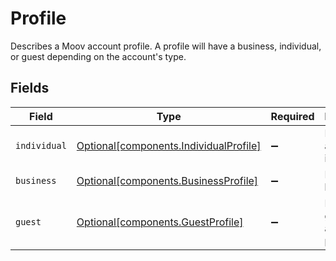 # Profile

Describes a Moov account profile. A profile will have a business, individual, or guest depending on the account's type.


## Fields

| Field                                                                                  | Type                                                                                   | Required                                                                               | Description                                                                            |
| -------------------------------------------------------------------------------------- | -------------------------------------------------------------------------------------- | -------------------------------------------------------------------------------------- | -------------------------------------------------------------------------------------- |
| `individual`                                                                           | [Optional[components.IndividualProfile]](../../models/components/individualprofile.md) | :heavy_minus_sign:                                                                     | Describes an individual.                                                               |
| `business`                                                                             | [Optional[components.BusinessProfile]](../../models/components/businessprofile.md)     | :heavy_minus_sign:                                                                     | Describes a business.                                                                  |
| `guest`                                                                                | [Optional[components.GuestProfile]](../../models/components/guestprofile.md)           | :heavy_minus_sign:                                                                     | Describes a guest account profile.                                                     |